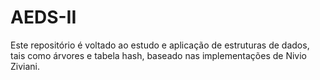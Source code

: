 # AEDS-II
Este repositório é voltado ao estudo e aplicação de estruturas de dados, tais como árvores e tabela hash, baseado nas implementações de Nivio Ziviani.
